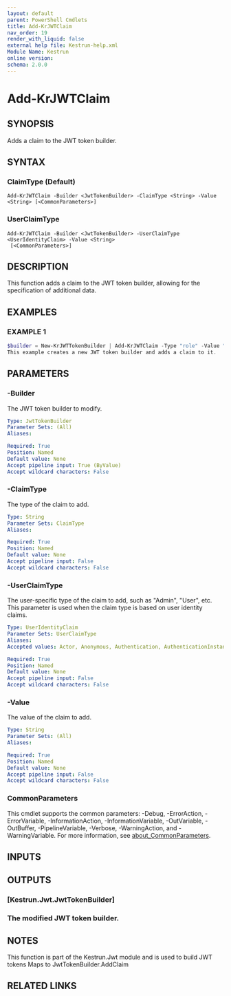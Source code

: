 ```yaml
---
layout: default
parent: PowerShell Cmdlets
title: Add-KrJWTClaim
nav_order: 19
render_with_liquid: false
external help file: Kestrun-help.xml
Module Name: Kestrun
online version:
schema: 2.0.0
---
```


# Add-KrJWTClaim

## SYNOPSIS
Adds a claim to the JWT token builder.

## SYNTAX

### ClaimType (Default)
```
Add-KrJWTClaim -Builder <JwtTokenBuilder> -ClaimType <String> -Value <String> [<CommonParameters>]
```

### UserClaimType
```
Add-KrJWTClaim -Builder <JwtTokenBuilder> -UserClaimType <UserIdentityClaim> -Value <String>
 [<CommonParameters>]
```

## DESCRIPTION
This function adds a claim to the JWT token builder, allowing for the specification of additional data.

## EXAMPLES

### EXAMPLE 1
```powershell
$builder = New-KrJWTTokenBuilder | Add-KrJWTClaim -Type "role" -Value "admin"
This example creates a new JWT token builder and adds a claim to it.
```

## PARAMETERS

### -Builder
The JWT token builder to modify.

```yaml
Type: JwtTokenBuilder
Parameter Sets: (All)
Aliases:

Required: True
Position: Named
Default value: None
Accept pipeline input: True (ByValue)
Accept wildcard characters: False
```

### -ClaimType
The type of the claim to add.

```yaml
Type: String
Parameter Sets: ClaimType
Aliases:

Required: True
Position: Named
Default value: None
Accept pipeline input: False
Accept wildcard characters: False
```

### -UserClaimType
The user-specific type of the claim to add, such as "Admin", "User", etc.
This parameter is used when the claim type is based on user identity claims.

```yaml
Type: UserIdentityClaim
Parameter Sets: UserClaimType
Aliases:
Accepted values: Actor, Anonymous, Authentication, AuthenticationInstant, AuthenticationMethod, AuthorizationDecision, Country, DateOfBirth, Dns, DenyOnlyPrimaryGroupSid, DenyOnlyPrimarySid, DenyOnlySid, DenyOnlyWindowsDeviceGroup, Email, EmailAddress, Expiration, GivenName, Gender, GroupSid, Hash, HomePhone, IsPersistent, Issuer, Locality, MobilePhone, Name, NameIdentifier, OtherPhone, PostalCode, PrimaryGroupSid, Ppid, PrivatePpid, Role, Rsa, SerialNumber, Sid, StateOrProvince, Spn, StreetAddress, Surname, Thumbprint, UserData, Upn, Uri, Version, Webpage, System, WindowsAccountName, WindowsDevice, WindowsDeviceGroup, WindowsFqbnVersion, WindowsGroupSid, WindowsGroup, WindowsDeviceClaim, WindowsSubAuthority, WindowsSid, PrimarySid

Required: True
Position: Named
Default value: None
Accept pipeline input: False
Accept wildcard characters: False
```

### -Value
The value of the claim to add.

```yaml
Type: String
Parameter Sets: (All)
Aliases:

Required: True
Position: Named
Default value: None
Accept pipeline input: False
Accept wildcard characters: False
```

### CommonParameters
This cmdlet supports the common parameters: -Debug, -ErrorAction, -ErrorVariable, -InformationAction, -InformationVariable, -OutVariable, -OutBuffer, -PipelineVariable, -Verbose, -WarningAction, and -WarningVariable. For more information, see [about_CommonParameters](http://go.microsoft.com/fwlink/?LinkID=113216).

## INPUTS

## OUTPUTS

### [Kestrun.Jwt.JwtTokenBuilder]
### The modified JWT token builder.
## NOTES
This function is part of the Kestrun.Jwt module and is used to build JWT tokens
Maps to JwtTokenBuilder.AddClaim

## RELATED LINKS
